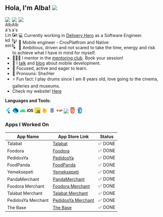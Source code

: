 ## Hola, I'm Alba! <img src="https://media.giphy.com/media/hvRJCLFzcasrR4ia7z/giphy.gif" width="25px">

<img src="https://media.giphy.com/media/12oufCB0MyZ1Go/giphy.gif" width="50">

<a href="https://www.linkedin.com/in/albatorresrodriguez">
  <img align="left" alt="Alba's Linkdein" width="22px" src="https://cdn.jsdelivr.net/npm/simple-icons@v3/icons/linkedin.svg" />
</a>
<a href="https://github.com/PeachBlack-Alba">
  <img align="left" alt="Alba's Github" width="22px" src="https://cdn.jsdelivr.net/npm/simple-icons@v3/icons/github.svg" />
</a>
<br/>
<br/>


- 💻 Currently working in [Delivery Hero](https://https://www.deliveryhero.com//) as a Software Engineer.
- 📱 Mobile engineer - CrosPlatfrom and Native 
- 🧠 Ambitious, driven and not scared to take the time, energy and risk to achieve what I have in mind for myself.
- 👩🏻‍🏫 I mentor in the [mentoring club](https://www.mentoring-club.com/the-mentors/alba-torres-rodriguez). Book your session!
- 🎤 I [talk](https://www.youtube.com/@albatorresrodriguez7956) and [blog](https://medium.com/@albatdr) about mobile development.
- 🚀 Focused, active and eager to learn.
- 🌈 Pronouns: She/Her
- ⚡ Fun fact: I play drums since I am 8 years old, love going to the cinema, galleries and museums.
- Check my website! [Here](https://peachblack-alba.github.io)


**Languages and Tools:**  

<code><img height="20" src="https://raw.githubusercontent.com/github/explore/80688e429a7d4ef2fca1e82350fe8e3517d3494d/topics/flutter/flutter.png"></code>
<code><img height="20" src="https://raw.githubusercontent.com/github/explore/80688e429a7d4ef2fca1e82350fe8e3517d3494d/topics/dart/dart.png"></code>
<code><img height="20" src="https://raw.githubusercontent.com/github/explore/80688e429a7d4ef2fca1e82350fe8e3517d3494d/topics/android/android.png"></code>
<code><img height="20" src="https://raw.githubusercontent.com/github/explore/80688e429a7d4ef2fca1e82350fe8e3517d3494d/topics/ios/ios.png"></code>
<code><img height="20" src="https://raw.githubusercontent.com/github/explore/80688e429a7d4ef2fca1e82350fe8e3517d3494d/topics/javascript/javascript.png"></code>
<code><img name="firebase" height="20" src="https://raw.githubusercontent.com/github/explore/80688e429a7d4ef2fca1e82350fe8e3517d3494d/topics/firebase/firebase.png"></code>
<code><img name="psql" height="20" src="https://raw.githubusercontent.com/github/explore/80688e429a7d4ef2fca1e82350fe8e3517d3494d/topics/sql/sql.png"></code>
<code><img name="git" height="20" src="https://raw.githubusercontent.com/github/explore/80688e429a7d4ef2fca1e82350fe8e3517d3494d/topics/git/git.png"></code>
<code><img name="java" height="20" src="https://user-images.githubusercontent.com/79085857/141675954-1d8192ee-1539-4c44-b3d2-af5cb3b6d572.png"></code>
<code><img name="html" height="20" src="https://raw.githubusercontent.com/github/explore/5c058a388828bb5fde0bcafd4bc867b5bb3f26f3/topics/html/html.png"></code>
<code><img name="css" height="20" src="https://raw.githubusercontent.com/github/explore/5c058a388828bb5fde0bcafd4bc867b5bb3f26f3/topics/css/css.png"></code>

### Apps I Worked On
| App Name             | App Store Link                                                                     | Status     |
|----------------------|------------------------------------------------------------------------------------|------------|
| Talabat              | [Talabat](https://www.talabat.com/uae)                                             | ✅ DONE     |
| Foodora              | [Foodora](https://external.foodpanda.de/)                                          | ✅ DONE     |
| PedidosYa            | [PedidosYa](https://www.pedidosya.com/)                                            | ✅ DONE     |
| FoodPanda            | [FoodPanda](https://www.foodpanda.com/)                                            | ✅ DONE     |
| Yemeksepeti          | [Yemeksepeti](https://www.yemeksepeti.com/)                                        | ✅ DONE     |
| PandaMerchant        | [PandaMerchant](https://play.google.com/store/apps/details?id=com.growsari.foodpanda&hl=en) | ✅ DONE     |
| Foodora Merchant     | [Foodora Merchant](https://merchant.foodora.hu/en)                                 | ✅ DONE     |
| Talabat Merchant     | [Talabat Merchant](https://tlife.talabat.com/)                                     | ✅ DONE     |
| PedidosYa Merchant   | [PedidosYa Merchant](https://merchant.pedidosya.com.ar/pages/activacion-de-cuenta)  | ✅ DONE     |
| The Base             | [The Base](https://www.jointhebase.co/location)                                    | ✅ DONE     |
